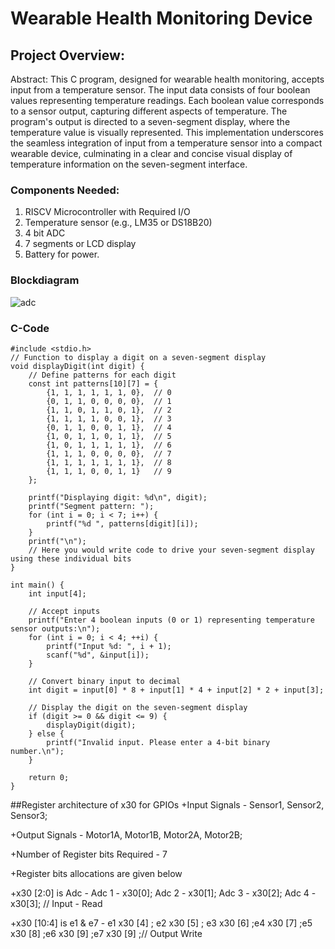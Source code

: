 # Wearable Health Monitoring Device

## Project Overview:

Abstract:
This C program, designed for wearable health monitoring, accepts input from a temperature sensor. The input data consists of four boolean values representing temperature readings. Each boolean value corresponds to a sensor output, capturing different aspects of temperature. The program's output is directed to a seven-segment display, where the temperature value is visually represented. This implementation underscores the seamless integration of input from a temperature sensor into a compact wearable device, culminating in a clear and concise visual display of temperature information on the seven-segment interface.
### Components Needed:
1. RISCV Microcontroller with Required I/O
2. Temperature sensor (e.g., LM35 or DS18B20)
3. 4 bit ADC
4. 7 segments or LCD display
5. Battery for power.


### Blockdiagram
![adc](https://github.com/Daniel4bit/RISC-V_HDP/assets/65249875/fcf3ed61-966d-44d1-beed-f04129e50c1f)

### C-Code
```
#include <stdio.h>
// Function to display a digit on a seven-segment display
void displayDigit(int digit) {
    // Define patterns for each digit
    const int patterns[10][7] = {
        {1, 1, 1, 1, 1, 1, 0},  // 0
        {0, 1, 1, 0, 0, 0, 0},  // 1
        {1, 1, 0, 1, 1, 0, 1},  // 2
        {1, 1, 1, 1, 0, 0, 1},  // 3
        {0, 1, 1, 0, 0, 1, 1},  // 4
        {1, 0, 1, 1, 0, 1, 1},  // 5
        {1, 0, 1, 1, 1, 1, 1},  // 6
        {1, 1, 1, 0, 0, 0, 0},  // 7
        {1, 1, 1, 1, 1, 1, 1},  // 8
        {1, 1, 1, 0, 0, 1, 1}   // 9
    };

    printf("Displaying digit: %d\n", digit);
    printf("Segment pattern: ");
    for (int i = 0; i < 7; i++) {
        printf("%d ", patterns[digit][i]);
    }
    printf("\n");
    // Here you would write code to drive your seven-segment display using these individual bits
}

int main() {
    int input[4];

    // Accept inputs
    printf("Enter 4 boolean inputs (0 or 1) representing temperature sensor outputs:\n");
    for (int i = 0; i < 4; ++i) {
        printf("Input %d: ", i + 1);
        scanf("%d", &input[i]);
    }

    // Convert binary input to decimal
    int digit = input[0] * 8 + input[1] * 4 + input[2] * 2 + input[3];

    // Display the digit on the seven-segment display
    if (digit >= 0 && digit <= 9) {
        displayDigit(digit);
    } else {
        printf("Invalid input. Please enter a 4-bit binary number.\n");
    }

    return 0;
}
```
##Register architecture of x30 for GPIOs
+Input Signals - Sensor1, Sensor2, Sensor3;

+Output Signals - Motor1A, Motor1B, Motor2A, Motor2B;

+Number of Register bits Required - 7

+Register bits allocations are given below

+x30 [2:0] is Adc - Adc 1 - x30[0]; Adc 2 - x30[1]; Adc 3 - x30[2]; Adc 4 - x30[3]; // Input - Read

+x30 [10:4] is e1 & e7 - e1 x30 [4] ; e2 x30 [5] ; e3 x30 [6] ;e4 x30 [7] ;e5 x30 [8] ;e6 x30 [9] ;e7 x30 [9] ;// Output Write




